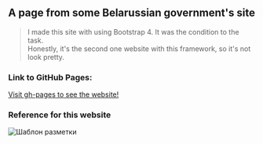 ## A page from some Belarussian government's site
> I made this site with using Bootstrap 4. It was the condition to the task.  
> Honestly, it's the second one website with this framework, so it's not look pretty.

### Link to GitHub Pages:
[Visit gh-pages to see the website!](https://ereburg.github.io/testBelarusGov/ "Необязательная подсказка?")

### Reference for this website

![Шаблон разметки](https://pp.userapi.com/c858336/v858336562/34b3c/OTvpiFDNpNI.jpg "Нужен совет?")
